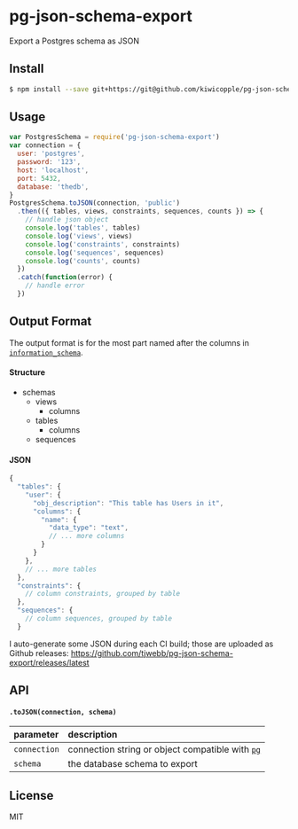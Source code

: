 # pg-json-schema-export

Export a Postgres schema as JSON

## Install

```sh
$ npm install --save git+https://git@github.com/kiwicopple/pg-json-schema-export.git
```

## Usage

```js
var PostgresSchema = require('pg-json-schema-export')
var connection = {
  user: 'postgres',
  password: '123',
  host: 'localhost',
  port: 5432,
  database: 'thedb',
}
PostgresSchema.toJSON(connection, 'public')
  .then(({ tables, views, constraints, sequences, counts }) => {
    // handle json object
    console.log('tables', tables)
    console.log('views', views)
    console.log('constraints', constraints)
    console.log('sequences', sequences)
    console.log('counts', counts)
  })
  .catch(function(error) {
    // handle error
  })
```

## Output Format

The output format is for the most part named after the columns in [`information_schema`](http://www.postgresql.org/docs/9.3/static/information-schema.html).

#### Structure

- schemas
  - views
    - columns
  - tables
    - columns
  - sequences

#### JSON

```js
{
  "tables": {
    "user": {
      "obj_description": "This table has Users in it",
      "columns": {
        "name": {
          "data_type": "text",
          // ... more columns
        }
      }
    },
    // ... more tables
  },
  "constraints": {
    // column constraints, grouped by table
  },
  "sequences": {
    // column sequences, grouped by table
  }
```

I auto-generate some JSON during each CI build; those are uploaded as Github releases: https://github.com/tjwebb/pg-json-schema-export/releases/latest

## API

#### `.toJSON(connection, schema)`

| parameter    | description                                                                                 |
| :----------- | :------------------------------------------------------------------------------------------ |
| `connection` | connection string or object compatible with [`pg`](https://github.com/brianc/node-postgres) |
| `schema`     | the database schema to export                                                               |

## License

MIT
